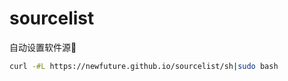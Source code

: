# sourcelist
自动设置软件源:notebook:

```bash
curl -#L https://newfuture.github.io/sourcelist/sh|sudo bash
```